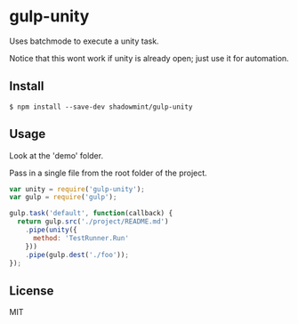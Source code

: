 # gulp-unity

Uses batchmode to execute a unity task.

Notice that this wont work if unity is already open; just use it for automation.

## Install

```
$ npm install --save-dev shadowmint/gulp-unity
```

## Usage

Look at the 'demo' folder.

Pass in a single file from the root folder of the project.


```js
var unity = require('gulp-unity');
var gulp = require('gulp');

gulp.task('default', function(callback) {
  return gulp.src('./project/README.md')
    .pipe(unity({
      method: 'TestRunner.Run'
    }))
    .pipe(gulp.dest('./foo'));
});
```

## License

MIT
